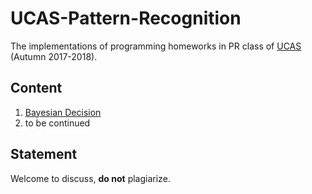 # UCAS-Pattern-Recognition
The implementations of programming homeworks in PR class of [UCAS](http://www.gucas.ac.cn/) (Autumn 2017-2018).

## Content
1. [Bayesian Decision](https://github.com/HolmesShuan/UCAS-Pattern-Recognition/blob/master/Bayesian%20Decision/Question.md)
2. to be continued

## Statement
Welcome to discuss, **do not** plagiarize.

